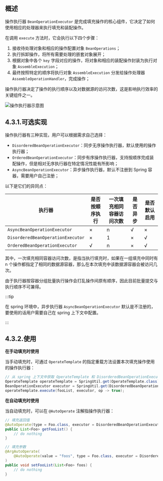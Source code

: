 ## 概述

操作执行器 `BeanOperationExecutor` 是完成填充操作的核心组件，它决定了如何使用相应的处理器来执行填充和装配操作。

在调用 `execute` 方法时，它会执行以下四个步骤：

1. 接收待处理对象和相应的操作配置对象 `BeanOperations`；
2. 执行拆卸操作，将所有需要处理的嵌套对象展开；
3. 根据对象中各个 `key` 字段对应的操作，将对象和相应的装配操作封装为执行对象 `AssembleExecution`；
4. 最终按照特定的顺序将执行对象 `AssembleExecution` 分发给操作处理器 `AssembleOperationHandler`，完成操作；

操作执行器决定了操作的执行顺序以及对数据源的访问次数，这是影响执行效率的关键组件之一。

![操作执行器示意图](https://img.xiajibagao.top/image-20230221133602215.png)

## 4.3.1.可选实现

操作执行器有三种实现，用户可以根据需求自己选择：

- `DisorderedBeanOperationExecutor`：同步无序操作执行器，默认使用的操作执行器；
- `OrderedBeanOperationExecutor`：同步有序操作执行器，支持按顺序完成装配操作，但是相对无序执行器在特定情况性能有所影响；
- `AsyncBeanOperationExecutor`：异步操作执行器，默认不注册到 Spring 容器，需要用户自己注册；

以下是它们的异同点：

| 执行器                            | 是否按顺序执行 | 一次填充相同容器访问次数 | 是否异步 | 是否默认启用 |
| --------------------------------- | -------------- | ------------------------ | -------- | ------------ |
| `AsyncBeanOperationExecutor`      | ×              | n                        | √        | ×            |
| `DisorderedBeanOperationExecutor` | ×              | 1                        | ×        | √            |
| `OrderedBeanOperationExecutor`    | √              | n                        | ×        | √            |

其中，一次填充相同容器访问次数，是指当执行填充时，如果在一组填充中同时有 n 个操作都指定了相同的数据源容器，那么在本次填充中该数据源容器会被访问几次。

由于执行器按容器分组批量执行操作会打乱操作间原有顺序，因此目前批量提交与执行顺序不可兼得。

:::tip

在 spring 环境中，异步执行器 `AsyncBeanOperationExecutor` 默认是不注册的，要使用的话用户需要自己在 spring 上下文中配置。

:::

## 4.3.2.使用

**在手动填充时使用**

当手动填充时，可通过 `OperateTemplate` 的指定重载方法设置本次填充操作使用的操作执行器：

~~~java
// 从 spring 上下文中获取 OperateTemplate 和 DisorderedBeanOperationExecutor
OperateTemplate operateTemplate = SpringUtil.get(OperateTemplate.class); 
BeanOperationExecutor executor = SpringUtil.get(DisorderedBeanOperationExecutor.class);
operateTemplate.execute(fooList, executor, op -> true);
~~~

**在自动填充时使用**

当自动填充时，可以在 `@AutoOperate` 注解指操作执行器：

~~~java
// 填充返回值
@AutoOperate(type = Foo.class, executor = DisorderedBeanOperationExecutor.class)
public List<Foo> getFooList() {
    // do nothing
}

// 填充参数
@ArgAutoOperate(
    @AutoOperate(value = "foos", type = Foo.class, executor = DisorderedBeanOperationExecutor.class)
)
public void setFooList(List<Foo> foos) {
    // do nothing
}
~~~

